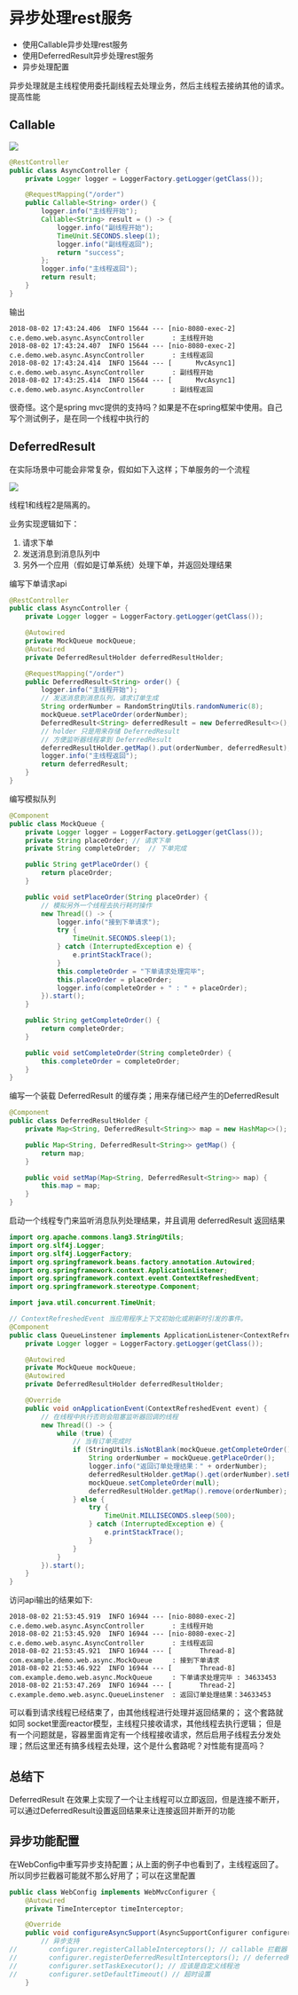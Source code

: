 # 异步处理rest服务

* 使用Callable异步处理rest服务
* 使用DeferredResult异步处理rest服务
* 异步处理配置


异步处理就是主线程使用委托副线程去处理业务，然后主线程去接纳其他的请求。提高性能

## Callable

![](/assets/image/imooc/spring_secunity/snipaste_20180802_174924.png)
```java
@RestController
public class AsyncController {
    private Logger logger = LoggerFactory.getLogger(getClass());

    @RequestMapping("/order")
    public Callable<String> order() {
        logger.info("主线程开始");
        Callable<String> result = () -> {
            logger.info("副线程开始");
            TimeUnit.SECONDS.sleep(1);
            logger.info("副线程返回");
            return "success";
        };
        logger.info("主线程返回");
        return result;
    }
}
```
输出

```
2018-08-02 17:43:24.406  INFO 15644 --- [nio-8080-exec-2] c.e.demo.web.async.AsyncController       : 主线程开始
2018-08-02 17:43:24.407  INFO 15644 --- [nio-8080-exec-2] c.e.demo.web.async.AsyncController       : 主线程返回
2018-08-02 17:43:24.414  INFO 15644 --- [      MvcAsync1] c.e.demo.web.async.AsyncController       : 副线程开始
2018-08-02 17:43:25.414  INFO 15644 --- [      MvcAsync1] c.e.demo.web.async.AsyncController       : 副线程返回
```

很奇怪。这个是spring mvc提供的支持吗？如果是不在spring框架中使用。自己写个测试例子，是在同一个线程中执行的

## DeferredResult
在实际场景中可能会非常复杂，假如如下入这样；下单服务的一个流程

![](/assets/image/imooc/spring_secunity/snipaste_20180802_174959.png)

线程1和线程2是隔离的。

业务实现逻辑如下：

1. 请求下单
2. 发送消息到消息队列中
3. 另外一个应用（假如是订单系统）处理下单，并返回处理结果

编写下单请求api

```java
@RestController
public class AsyncController {
    private Logger logger = LoggerFactory.getLogger(getClass());

    @Autowired
    private MockQueue mockQueue;
    @Autowired
    private DeferredResultHolder deferredResultHolder;

    @RequestMapping("/order")
    public DeferredResult<String> order() {
        logger.info("主线程开始");
        // 发送消息到消息队列，请求订单生成
        String orderNumber = RandomStringUtils.randomNumeric(8);
        mockQueue.setPlaceOrder(orderNumber);
        DeferredResult<String> deferredResult = new DeferredResult<>();
        // holder 只是用来存储 DeferredResult
        // 方便监听器线程拿到 DeferredResult
        deferredResultHolder.getMap().put(orderNumber, deferredResult);
        logger.info("主线程返回");
        return deferredResult;
    }
}
```

编写模拟队列
```java
@Component
public class MockQueue {
    private Logger logger = LoggerFactory.getLogger(getClass());
    private String placeOrder; // 请求下单
    private String completeOrder;  // 下单完成

    public String getPlaceOrder() {
        return placeOrder;
    }

    public void setPlaceOrder(String placeOrder) {
        // 模拟另外一个线程去执行耗时操作
        new Thread(() -> {
            logger.info("接到下单请求");
            try {
                TimeUnit.SECONDS.sleep(1);
            } catch (InterruptedException e) {
                e.printStackTrace();
            }
            this.completeOrder = "下单请求处理完毕";
            this.placeOrder = placeOrder;
            logger.info(completeOrder + " : " + placeOrder);
        }).start();
    }

    public String getCompleteOrder() {
        return completeOrder;
    }

    public void setCompleteOrder(String completeOrder) {
        this.completeOrder = completeOrder;
    }
}
```

编写一个装载 DeferredResult 的缓存类；用来存储已经产生的DeferredResult

```java
@Component
public class DeferredResultHolder {
    private Map<String, DeferredResult<String>> map = new HashMap<>();

    public Map<String, DeferredResult<String>> getMap() {
        return map;
    }

    public void setMap(Map<String, DeferredResult<String>> map) {
        this.map = map;
    }
}
```

启动一个线程专门来监听消息队列处理结果，并且调用  deferredResult 返回结果
```java
import org.apache.commons.lang3.StringUtils;
import org.slf4j.Logger;
import org.slf4j.LoggerFactory;
import org.springframework.beans.factory.annotation.Autowired;
import org.springframework.context.ApplicationListener;
import org.springframework.context.event.ContextRefreshedEvent;
import org.springframework.stereotype.Component;

import java.util.concurrent.TimeUnit;

// ContextRefreshedEvent 当应用程序上下文初始化或刷新时引发的事件。
@Component
public class QueueLinstener implements ApplicationListener<ContextRefreshedEvent> {
    private Logger logger = LoggerFactory.getLogger(getClass());

    @Autowired
    private MockQueue mockQueue;
    @Autowired
    private DeferredResultHolder deferredResultHolder;

    @Override
    public void onApplicationEvent(ContextRefreshedEvent event) {
        // 在线程中执行否则会阻塞监听器回调的线程
        new Thread(() -> {
            while (true) {
                // 当有订单完成时
                if (StringUtils.isNotBlank(mockQueue.getCompleteOrder())) {
                    String orderNumber = mockQueue.getPlaceOrder();
                    logger.info("返回订单处理结果：" + orderNumber);
                    deferredResultHolder.getMap().get(orderNumber).setResult("place order success");
                    mockQueue.setCompleteOrder(null);
                    deferredResultHolder.getMap().remove(orderNumber);
                } else {
                    try {
                        TimeUnit.MILLISECONDS.sleep(500);
                    } catch (InterruptedException e) {
                        e.printStackTrace();
                    }
                }
            }
        }).start();
    }
}
```

访问api输出的结果如下:

```
2018-08-02 21:53:45.919  INFO 16944 --- [nio-8080-exec-2] c.e.demo.web.async.AsyncController       : 主线程开始
2018-08-02 21:53:45.920  INFO 16944 --- [nio-8080-exec-2] c.e.demo.web.async.AsyncController       : 主线程返回
2018-08-02 21:53:45.921  INFO 16944 --- [       Thread-8] com.example.demo.web.async.MockQueue     : 接到下单请求
2018-08-02 21:53:46.922  INFO 16944 --- [       Thread-8] com.example.demo.web.async.MockQueue     : 下单请求处理完毕 : 34633453
2018-08-02 21:53:47.269  INFO 16944 --- [       Thread-2] c.example.demo.web.async.QueueLinstener  : 返回订单处理结果：34633453
```
可以看到请求线程已经结束了，由其他线程进行处理并返回结果的；
这个套路就如同 socket里面reactor模型，主线程只接收请求，其他线程去执行逻辑；
但是有一个问题就是，容器里面肯定有一个线程接收请求，然后启用子线程去分发处理；然后这里还有搞多线程去处理，这个是什么套路呢？对性能有提高吗？


## 总结下
DeferredResult 在效果上实现了一个让主线程可以立即返回，但是连接不断开，可以通过DeferredResult设置返回结果来让连接返回并断开的功能

## 异步功能配置

在WebConfig中重写异步支持配置；从上面的例子中也看到了，主线程返回了。所以同步拦截器可能就不那么好用了；可以在这里配置
```java
public class WebConfig implements WebMvcConfigurer {
    @Autowired
    private TimeInterceptor timeInterceptor;

    @Override
    public void configureAsyncSupport(AsyncSupportConfigurer configurer) {
        // 异步支持
//        configurer.registerCallableInterceptors(); // callable 拦截器
//        configurer.registerDeferredResultInterceptors(); // deferredResult拦截器
//        configurer.setTaskExecutor(); // 应该是自定义线程池
//        configurer.setDefaultTimeout() // 超时设置
    }
```
